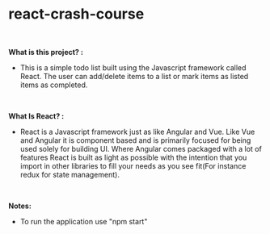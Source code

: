 # react-crash-course

<br>

<strong>What is this project? :</strong>

- This is a simple todo list built using the Javascript framework called React. The user can add/delete items to a list or mark items as listed items as completed.

<br>

**What Is React? :**

- React is a Javascript framework just as like Angular and Vue. Like Vue and Angular it is component based and is primarily focused for being used solely for building UI. Where Angular comes packaged with a lot of features React is built as light as possible with the intention that you import in other libraries to fill your needs as you see fit(For instance redux for state management).

<br>

**Notes:**

- To run the application use "npm start"
